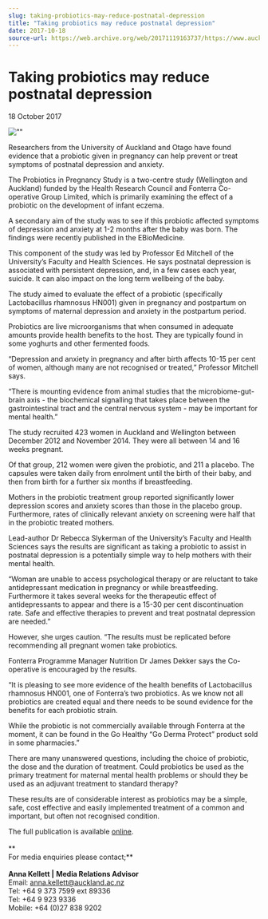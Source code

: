 ```yaml
---
slug: taking-probiotics-may-reduce-postnatal-depression
title: "Taking probiotics may reduce postnatal depression"
date: 2017-10-18
source-url: https://web.archive.org/web/20171119163737/https://www.auckland.ac.nz/en/about/news-events-and-notices/news/news-2017/10/taking-probiotics-may-reduce-postnatal-depression.html
---
```

Taking probiotics may reduce postnatal depression
=================================================

18 October 2017

![""](https://www.auckland.ac.nz/en/about/news-events-and-notices/news/news-2017/10/taking-probiotics-may-reduce-postnatal-depression/_jcr_content/par/textimage/image.img.jpg/1508270932151.jpg "Dr Rebecca Slykerman")

Researchers from the University of Auckland and Otago have found evidence that a probiotic given in pregnancy can help prevent or treat symptoms of postnatal depression and anxiety.

The Probiotics in Pregnancy Study is a two-centre study (Wellington and Auckland) funded by the Health Research Council and Fonterra Co-operative Group Limited, which is primarily examining the effect of a probiotic on the development of infant eczema.

A secondary aim of the study was to see if this probiotic affected symptoms of depression and anxiety at 1-2 months after the baby was born. The findings were recently published in the EBioMedicine.

This component of the study was led by Professor Ed Mitchell of the University’s Faculty and Health Sciences. He says postnatal depression is associated with persistent depression, and, in a few cases each year, suicide. It can also impact on the long term wellbeing of the baby.

The study aimed to evaluate the effect of a probiotic (specifically Lactobacillus rhamnosus HN001) given in pregnancy and postpartum on symptoms of maternal depression and anxiety in the postpartum period.

Probiotics are live microorganisms that when consumed in adequate amounts provide health benefits to the host. They are typically found in some yoghurts and other fermented foods.

“Depression and anxiety in pregnancy and after birth affects 10-15 per cent of women, although many are not recognised or treated,” Professor Mitchell says.

“There is mounting evidence from animal studies that the microbiome-gut-brain axis - the biochemical signalling that takes place between the gastrointestinal tract and the central nervous system - may be important for mental health.”

The study recruited 423 women in Auckland and Wellington between December 2012 and November 2014. They were all between 14 and 16 weeks pregnant.

Of that group, 212 women were given the probiotic, and 211 a placebo. The capsules were taken daily from enrolment until the birth of their baby, and then from birth for a further six months if breastfeeding.

Mothers in the probiotic treatment group reported significantly lower depression scores and anxiety scores than those in the placebo group. Furthermore, rates of clinically relevant anxiety on screening were half that in the probiotic treated mothers.

Lead-author Dr Rebecca Slykerman of the University’s Faculty and Health Sciences says the results are significant as taking a probiotic to assist in postnatal depression is a potentially simple way to help mothers with their mental health.

“Woman are unable to access psychological therapy or are reluctant to take antidepressant medication in pregnancy or while breastfeeding. Furthermore it takes several weeks for the therapeutic effect of antidepressants to appear and there is a 15-30 per cent discontinuation rate. Safe and effective therapies to prevent and treat postnatal depression are needed.”

However, she urges caution. “The results must be replicated before recommending all pregnant women take probiotics.

Fonterra Programme Manager Nutrition Dr James Dekker says the Co-operative is encouraged by the results.

“It is pleasing to see more evidence of the health benefits of Lactobacillus rhamnosus HN001, one of Fonterra’s two probiotics. As we know not all probiotics are created equal and there needs to be sound evidence for the benefits for each probiotic strain.

While the probiotic is not commercially available through Fonterra at the moment, it can be found in the Go Healthy “Go Derma Protect” product sold in some pharmacies.”

There are many unanswered questions, including the choice of probiotic, the dose and the duration of treatment. Could probiotics be used as the primary treatment for maternal mental health problems or should they be used as an adjuvant treatment to standard therapy?

These results are of considerable interest as probiotics may be a simple, safe, cost effective and easily implemented treatment of a common and important, but often not recognised condition.

The full publication is available [online](http://dx.doi.org/10.1016/j.ebiom.2017.09.013).  
   
**  
For media enquiries please contact;**  
   
**Anna Kellett |** **Media Relations Advisor**  
Email: [anna.kellett@auckland.ac.nz](mailto:anna.kellett@auckland.ac.nz)  
Tel: +64 9 373 7599 ext 89336  
Tel: +64 9 923 9336  
Mobile: +64 (0)27 838 9202